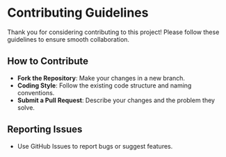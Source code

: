 # Contributing Guidelines

Thank you for considering contributing to this project! Please follow these guidelines to ensure smooth collaboration.

## How to Contribute
- **Fork the Repository**: Make your changes in a new branch.
- **Coding Style**: Follow the existing code structure and naming conventions.
- **Submit a Pull Request**: Describe your changes and the problem they solve.

## Reporting Issues
- Use GitHub Issues to report bugs or suggest features.

